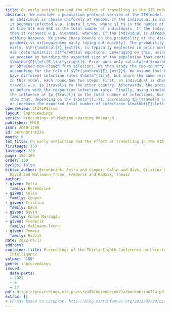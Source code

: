 ```yaml
---
title: On early extinction and the effect of travelling in the SIR model
abstract: 'We consider a population protocol version of the SIR model. In every round,
  an individual is chosen uniformly at random. If the individual is susceptible, then
  it becomes infected w.p. $\beta I_t/N$, where $I_t$ is the number of infections
  at time $t$ and $N$ is the total number of individuals. If the individual is infected,
  then it recovers w.p. $\gamma$, whereas, if the individual is already recovered,
  nothing happens. We prove sharp bounds on the probability of the disease becoming
  pandemic vs extinguishing early (dying out quickly). The probability of extinguishing
  early, $\Pr{\mathcal{E}_{ext}}$, is typically neglected in prior work since most
  use (deterministic) differential equations. Leveraging on this, using $\Pr{\mathcal{E}_{ext}}$,
  we proceed by bounding the expected size of the population that contracts the disease
  $\mathbf{E}\left[R_\infty\right]$. Prior work only calculated $\mathbf{E}\left[R_\infty | \overline{\mathcal{E}_{ext}}\right]$,
  or obtained non-closed form solutions. We then study the two-country model also
  accounting for the role of $\Pr{\mathcal{E}_{ext}}$. We assume that both countries
  have different infection rates $\beta^{(i)}$, but share the same recovery rate $\gamma$.
  In this model, each round has two steps: First, an individual is chosen u.a.r. and
  travels w.p. $p_{travel}$ to the other country. Afterwards, the process continues
  as before with the respective infection rates. Finally, using simulations, we characterise
  the influence of $p_{travel}$ on the total number of infections. Our simulations
  show that, depending on the $\beta^{(i)}$, increasing $p_{travel}$ can decrease
  or increase the expected total number of infections $\mathbf{E}\left[R_\infty\right]$.'
openreview: StZ4oP8icxc
layout: inproceedings
series: Proceedings of Machine Learning Research
publisher: PMLR
issn: 2640-3498
id: berenbrink22a
month: 0
tex_title: On early extinction and the effect of travelling in the SIR model
firstpage: 159
lastpage: 169
page: 159-169
order: 159
cycles: false
bibtex_author: Berenbrink, Petra and Cooper, Colin and Gava, Cristina and Kohan Marzag\~{a}o,
  David and Mallmann-Trenn, Frederik and Radzik, Tomasz
author:
- given: Petra
  family: Berenbrink
- given: Colin
  family: Cooper
- given: Cristina
  family: Gava
- given: David
  family: Kohan Marzagão
- given: Frederik
  family: Mallmann-Trenn
- given: Tomasz
  family: Radzik
date: 2022-08-17
address:
container-title: Proceedings of the Thirty-Eighth Conference on Uncertainty in Artificial
  Intelligence
volume: '180'
genre: inproceedings
issued:
  date-parts:
  - 2022
  - 8
  - 17
pdf: https://proceedings.mlr.press/v180/berenbrink22a/berenbrink22a.pdf
extras: []
# Format based on citeproc: http://blog.martinfenner.org/2013/07/30/citeproc-yaml-for-bibliographies/
---
```

